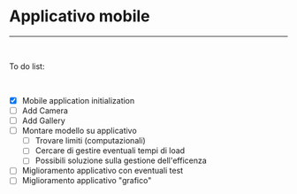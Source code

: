 # Applicativo mobile 

<hr>

<br>

To do list: 

<br>

- [x] Mobile application initialization
- [ ] Add Camera
- [ ] Add Gallery
- [ ] Montare modello su applicativo 
  - [ ] Trovare limiti (computazionali)
  - [ ] Cercare di gestire eventuali tempi di load 
  - [ ] Possibili soluzione sulla gestione dell'efficenza
- [ ] Miglioramento applicativo con eventuali test 
- [ ] Miglioramento applicativo "grafico"
